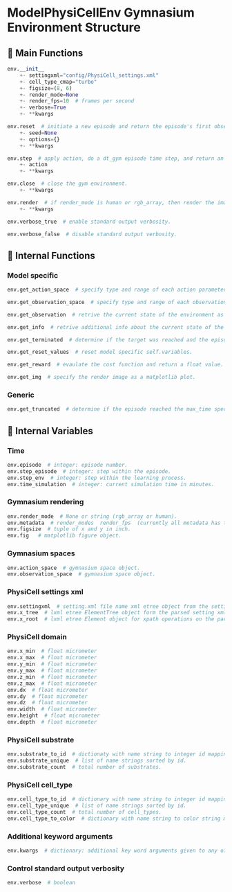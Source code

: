# ModelPhysiCellEnv Gymnasium Environment Structure

## &#x1F9E9; Main Functions

```python
env.__init__
    +- settingxml="config/PhysiCell_settings.xml"
    +- cell_type_cmap="turbo"
    +- figsize=(8, 6)
    +- render_mode=None
    +- render_fps=10  # frames per second
    +- verbose=True
    +- **kwargs
```

```python
env.reset  # initiate a new episode and return the episode's first observation and info object.
    +- seed=None
    +- options={}
    +- **kwargs
```

```python
env.step  # apply action, do a dt_gym episode time step, and return an observation, reward, terminated, truncated, and info object.
    +- action
    +- **kwargs
```

```python
env.close  # close the gym environment.
    +- **kwargs
```

```python
env.render  # if render_mode is human or rgb_array, then render the image into an 8-bit numpy array.
    +- **kwargs
```

```python
env.verbose_true  # enable standard output verbosity.
```

```python
env.verbose_false  # disable standard output verbosity.
```

## &#x1F9E9; Internal Functions

### Model specific
```python
env.get_action_space  # specify type and range of each action parameter.
```

```python
env.get_observation_space  # specify type and range of each observation parameter.
```

```python
env.get_observation  # retrive the current state of the environment as an observation object.
```

```python
env.get_info  # retrive additional info about the current state of the environment as an info dictionary.
```

```python
env.get_terminated  # determine if the target was reached and the episode was terminated.
```

```python
env.get_reset_values  # reset model specific self.variables.
```

```python
env.get_reward  # evaulate the cost function and return a float value.
```

```python
env.get_img  # specify the render image as a matplotlib plot.
```

### Generic
```python
env.get_truncated  # determine if the episode reached the max_time specified in the PhysiCell settings.xml.
```


## &#x1F9E9; Internal Variables

### Time
```python
env.episode  # integer: episode number.
env.step_episode  # integer: step within the episode.
env.step_env  # integer: step within the learning process.
env.time_simulation  # integer: current simulation time in minutes.
```

### Gymnasium rendering
```python
env.render_mode  # None or string (rgb_array or human).
env.metadata  # render_modes  render_fps  (currently all metadata has to do with rendering).
env.figsize  # tuple of x and y in inch.
env.fig   # matplotlib figure object.
```

### Gymnasium spaces
```python
env.action_space  # gymnasium space object.
env.observation_space  # gymnasium space object.
```

### PhysiCell settings xml
```python
env.settingxml  # setting.xml file name xml etree object from the setting xml file.
env.x_tree  # lxml etree ElementTree object form the parsed setting xml file.
env.x_root  # lxml etree Element object for xpath operations on the parsed xml file.
```

### PhysiCell domain
```python
env.x_min  # float micrometer
env.x_max  # float micrometer
env.y_min  # float micrometer
env.y_max  # float micrometer
env.z_min  # float micrometer
env.z_max  # float micrometer
env.dx  # float micrometer
env.dy  # float micrometer
env.dz  # float micrometer
env.width  # float micrometer
env.height  # float micrometer
env.depth  # float micrometer
```

### PhysiCell substrate
```python
env.substrate_to_id  # dictionaty with name string to integer id mapping.
env.substrate_unique  # list of name strings sorted by id.
env.substrate_count  # total number of substrates.
```

### PhysiCell cell\_type
```python
env.cell_type_to_id  # dictionary with name string to integer id mapping.
env.cell_type_unique  # list of name strings sorted by id.
env.cell_type_count  # total number of cell_types.
env.cell_type_to_color  # dictionary with name string to color string mapping.
```

### Additional keyword arguments
```python
env.kwargs  # dictionary: additional key word arguments given to any of the main functions.
```

### Control standard output verbosity
```python
env.verbose  # boolean
```
